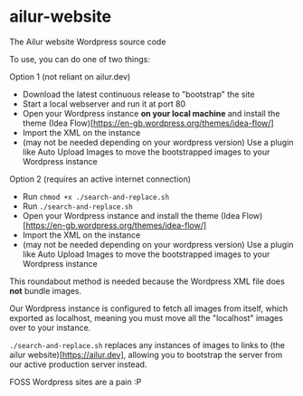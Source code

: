 # ailur-website

The Ailur website Wordpress source code

To use, you can do one of two things:

Option 1 (not reliant on ailur.dev)
- Download the latest continuous release to "bootstrap" the site
- Start a local webserver and run it at port 80
- Open your Wordpress instance **on your local machine** and install the theme (Idea Flow)[https://en-gb.wordpress.org/themes/idea-flow/]
- Import the XML on the instance
- (may not be needed depending on your wordpress version) Use a plugin like Auto Upload Images to move the bootstrapped images to your Wordpress instance

Option 2 (requires an active internet connection)
- Run `chmod +x ./search-and-replace.sh`
- Run `./search-and-replace.sh`
- Open your Wordpress instance and install the theme (Idea Flow)[https://en-gb.wordpress.org/themes/idea-flow/]
- Import the XML on the instance
- (may not be needed depending on your wordpress version) Use a plugin like Auto Upload Images to move the bootstrapped images to your Wordpress instance


This roundabout method is needed because the Wordpress XML file does **not** bundle images.

Our Wordpress instance is configured to fetch all images from itself, which exported as localhost, meaning you must move all the "localhost" images over to your instance.

`./search-and-replace.sh` replaces any instances of images to links to (the ailur website)[https://ailur.dev], allowing you to bootstrap the server from our active production server instead.

FOSS Wordpress sites are a pain :P